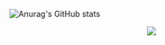  ![Anurag's GitHub stats](https://github-readme-stats.vercel.app/api?username=kxxr4y&hide=contribs,prs&show_icons=true&theme=graywhite)
<div align="center">
  <img src="https://cdn.univ20.com/wp-content/uploads/2015/08/c4ca4238a0b923820dcc509a6f75849b.gif" />
</div>
